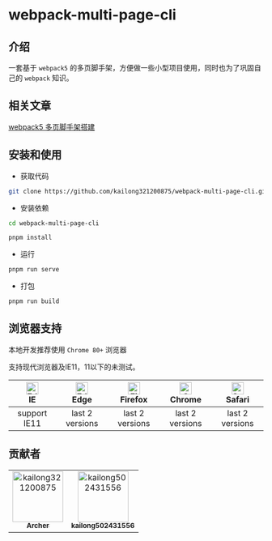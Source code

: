<h1>webpack-multi-page-cli</h1>

## 介绍

一套基于 `webpack5` 的多页脚手架，方便做一些小型项目使用，同时也为了巩固自己的 `webpack` 知识。

## 相关文章

[webpack5 多页脚手架搭建](https://juejin.cn/post/7083413557278146591)

## 安装和使用

- 获取代码

```bash
git clone https://github.com/kailong321200875/webpack-multi-page-cli.git
```

- 安装依赖

```bash
cd webpack-multi-page-cli

pnpm install

```

- 运行

```bash
pnpm run serve
```

- 打包

```bash
pnpm run build
```

## 浏览器支持

本地开发推荐使用 `Chrome 80+` 浏览器

支持现代浏览器及IE11，11以下的未测试。

| [<img src="https://raw.githubusercontent.com/alrra/browser-logos/master/src/archive/internet-explorer_9-11/internet-explorer_9-11_48x48.png" alt=" Edge" width="24px" height="24px" />](http://godban.github.io/browsers-support-badges/)</br>IE | [<img src="https://raw.githubusercontent.com/alrra/browser-logos/master/src/edge/edge_48x48.png" alt=" Edge" width="24px" height="24px" />](http://godban.github.io/browsers-support-badges/)</br>Edge | [<img src="https://raw.githubusercontent.com/alrra/browser-logos/master/src/firefox/firefox_48x48.png" alt="Firefox" width="24px" height="24px" />](http://godban.github.io/browsers-support-badges/)</br>Firefox | [<img src="https://raw.githubusercontent.com/alrra/browser-logos/master/src/chrome/chrome_48x48.png" alt="Chrome" width="24px" height="24px" />](http://godban.github.io/browsers-support-badges/)</br>Chrome | [<img src="https://raw.githubusercontent.com/alrra/browser-logos/master/src/safari/safari_48x48.png" alt="Safari" width="24px" height="24px" />](http://godban.github.io/browsers-support-badges/)</br>Safari |
| :-: | :-: | :-: | :-: | :-: |
| support IE11 | last 2 versions | last 2 versions | last 2 versions | last 2 versions |

## 贡献者

<!-- readme: collaborators,contributors -start -->
<table>
<tr>
    <td align="center">
        <a href="https://github.com/kailong321200875">
            <img src="https://avatars.githubusercontent.com/u/32283845?v=4" width="100;" alt="kailong321200875"/>
            <br />
            <sub><b>Archer</b></sub>
        </a>
    </td>
    <td align="center">
        <a href="https://github.com/kailong502431556">
            <img src="https://avatars.githubusercontent.com/u/30221169?v=4" width="100;" alt="kailong502431556"/>
            <br />
            <sub><b>kailong502431556</b></sub>
        </a>
    </td></tr>
</table>
<!-- readme: collaborators,contributors -end -->
